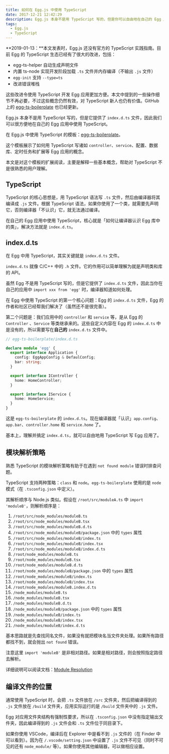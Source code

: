 ```yaml
---
title: 如何在 Egg.js 中使用 TypeScript
date: 2017-12-21 12:42:29
description: Egg.js 本身不是用 TypeScript 写的，但是你可以自由地在自己的 Egg 应用中使用 TypeScript。
tags:
  - Egg.js
  - TypeScript
---
```


**2019-01-13：**本文发表时，Egg.js 还没有官方的 TypeScript 实践指南。目前 Egg 的 TypeScript 生态已经有了很大的改进，包括：

- egg-ts-helper 自动生成声明文件
- 内置 ts-node 实现开发阶段加载 `.ts` 文件并内存编译（不输出 `.js` 文件）
- `egg-init` 支持 `--type=ts`
- 改进错误堆栈

这些改进令使用 TypeScript 开发 Egg 应用更加方便。本文中提到的一些操作细节不再必要，不过这些概念仍然有效，对 TypeScript 新人也仍有价值。GitHub 上的 [egg-ts-boilerplate](https://github.com/brickyang/egg-ts-boilerplate) 也已经更新。



Egg.js 本身不是用 TypeScript 写的，但是它提供了 `index.d.ts` 文件，因此我们可以很方便地在自己的 Egg 应用中使用 TypeScript。

在 Egg.js 中使用 TypeScript 的模板：[egg-ts-boilerplate](https://github.com/brickyang/egg-ts-boilerplate)。

这个模板展示了如何用 TypeScript 写诸如 `controller`、`service`、配置、数据库、定时任务和扩展等 Egg 应用的概念。

本文是对这个模板的扩展阅读，主要是解释一些基本概念，帮助对 TypeScript 不是很熟悉的用户理解。

## TypeScript

TypeScript 的核心思想是，用 TypeScript 语法写 `.ts` 文件，然后由编译器将其编译成 `.js` 文件。根据 TypeScript 语法，如果你使用了一个类，就需要先声明它，否则编译器「不认识」它，就无法通过编译。

在自己的 Egg 应用中使用 TypeScript，核心就是「如何让编译器认识 Egg 库中的类」，解决方法就是 `index.d.ts`。

## index.d.ts

在 Egg 中用 TypeScript，其实关键就是 `index.d.ts` 文件。

`index.d.ts` 就像 C/C++ 中的 `.h` 文件。它的作用可以简单理解为就是声明类和库的 API。

虽然 Egg 不是用 TypeScript 写的，但是它提供了 `index.d.ts` 文件，因此当你在自己的应用中 `import xxx from 'egg'` 时，编译器知道如何处理。

在 Egg 中使用 TypeScript 的第一个核心问题：Egg 的 `index.d.ts` 文件，Egg 的作者和社区已经帮我们解决了（虽然还不是很完善）。

第二个问题是：我们应用中的 `controller` 和 `service` 等，是从 Egg 的 `Controller` 、`Service` 等类继承来的。这些自定义内容在 Egg 的 `index.d.ts` 中是没有的，所以需要写在**自己的** `index.d.ts` 文件中。

```typescript
// egg-ts-boilerplate/index.d.ts

declare module 'egg' {
  export interface Application {
    config: EggAppConfig & DefaulConfig;
    bar: string;
  }

  export interface IController {
    home: HomeController;
  }

  export interface IService {
    home: HomeService;
  }
}
```

这是 `egg-ts-boilerplate` 的 `index.d.ts`。现在编译器就「认识」`app.config`、`app.bar`、`controller.home` 和 `service.home` 了。

基本上，理解并搞定 `index.d.ts`，就可以自由地用 TypeScript 写 Egg 应用了。

## 模块解析策略

熟悉 TypeScript 的模块解析策略有助于在遇到 `not found module` 错误时排查问题。

TypeScript 支持两种策略：`class` 和 `node`。`egg-ts-boilerplate` 使用的是 `node` 模式（在 `.tsconfig.json` 中定义）。

其解析顺序与 Node.js 类似。假设在 `/root/src/moduleA.ts` 中 `import 'moduleB'`，则解析顺序是：

1. `/root/src/node_modules/moduleB.ts`
2. `/root/src/node_modules/moduleB.tsx`
3. `/root/src/node_modules/moduleB.d.ts`
4. `/root/src/node_modules/moduleB/package.json` 中的 `types` 属性
5. `/root/src/node_modules/moduleB/index.ts`
6. `/root/src/node_modules/moduleB/index.tsx`
7. `/root/src/node_modules/moduleB/index.d.ts`
8. `/root/node_modules/moduleB.ts`
9. `/root/node_modules/moduleB.tsx`
10. `/root/node_modules/moduleB.d.ts`
11. `/root/node_modules/moduleB/package.json` 中的 `types` 属性
12. `/root/node_modules/moduleB/index.ts`
13. `/root/node_modules/moduleB/index.tsx`
14. `/root/node_modules/moduleB.index.d.ts`
15. `/node_modules/moduleB.ts`
16. `/node_modules/moduleB.tsx`
17. `/node_modules/moduleB.d.ts`
18. `/node_modules/moduleB/package.json` 中的 `types` 属性
19. `/node_modules/moduleB/index.ts`
20. `/node_modules/moduleB/index.tsx`
21. `/node_modules/moduleB/index.d.ts`

基本思路就是先查找同名文件，如果没有就把模块名当文件夹处理。如果所有路径都找不到，就会抛出 `not found` 错误。

注意这里 `import 'moduleB'` 是非相对路径。如果是相对路径，则会按照指定路径去解析。

详细说明可以阅读文档：[Module Resolution](https://www.typescriptlang.org/docs/handbook/module-resolution.html)

## 编译文件的位置

通常使用 TypeScript 时，会把 `.ts` 文件放在 `/src` 文件夹，然后把编译得到的 `.js` 文件放在 `/build` 文件夹，应用实际运行的是 `/build` 文件夹中的 `.js` 文件。

Egg 对应用文件夹结构有强制性要求，所以在 `.tsconfig.json` 中没有指定输出文件夹，因此编译得到的 `.js` 文件会和 `.ts` 文件位于同目录下。

如果你使用 VSCode，编译后在 Explorer 中是看不到 `.js` 文件的（在 Finder 中可以看到）。因为在 `/.vscode/setting.json` 中设置了 `.js` 文件不可见（同时不可见的还有 `node_module/` 等）。如果你使用其他编辑器，可以做相应设置。